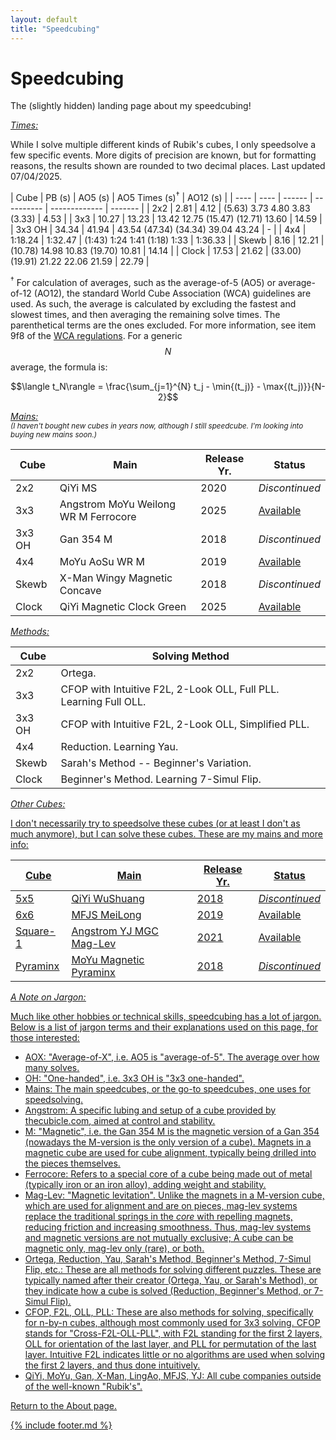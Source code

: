 ```yaml
---
layout: default
title: "Speedcubing"
---
```


<script src="https://unpkg.com/vanilla-back-to-top@7.2.1/dist/vanilla-back-to-top.min.js"></script>
<script>addBackToTop({
  diameter: 56,
  backgroundColor: 'rgb(106, 159, 181)',
  textColor: '#fff'
})</script>

<script
  src="https://cdn.mathjax.org/mathjax/latest/MathJax.js?config=TeX-AMS-MML_HTMLorMML"
  type="text/javascript">
</script>


<h1 class="page-title">Speedcubing</h1>

The (slightly hidden) landing page about my speedcubing! 

<u><i>Times:</i></u>

While I solve multiple different kinds of Rubik's cubes, I only speedsolve a few specific events. More digits of precision are known, but for formatting reasons, the results shown are rounded to two decimal places. Last updated 07/04/2025.

| Cube | PB (s) | AO5 (s) | AO5 Times (s)<sup>&dagger;</sup> | AO12 (s) |
| ---- | ---- | ------ | ---------- | ------------- | ------- |
| 2x2 | 2.81 | 4.12 | (5.63) 3.73 4.80 3.83 (3.33) | 4.53 |
| 3x3 | 10.27 | 13.23 | 13.42 12.75 (15.47) (12.71) 13.60 | 14.59 |
| 3x3 OH | 34.34 | 41.94 | 43.54 (47.34) (34.34) 39.04 43.24 | - |
| 4x4 | 1:18.24 | 1:32.47 | (1:43) 1:24 1:41 (1:18) 1:33 | 1:36.33 |
| Skewb |  8.16 | 12.21 | (10.78) 14.98 10.83 (19.70) 10.81 | 14.14 |
| Clock | 17.53 | 21.62 | (33.00) (19.91) 21.22 22.06 21.59 | 22.79 | 

<sup>&dagger;</sup> For calculation of averages, such as the average-of-5 (AO5) or average-of-12 (AO12), the standard World Cube Association (WCA) guidelines are used. As such, the average is calculated by excluding the fastest and slowest times, and then averaging the remaining solve times. The parenthetical terms are the ones excluded. For more information, see item 9f8 of the [WCA regulations](https://www.worldcubeassociation.org/regulations/). For a generic $$N$$ average, the formula is:

$$\langle t_N\rangle = \frac{\sum_{j=1}^{N} t_j - \min{(t_j)} - \max{(t_j)}}{N-2}$$

<u><i>Mains:</i></u> <br />
<sub><i>(I haven't bought new cubes in years now, although I still speedcube. I'm looking into buying new mains soon.)</i></sub>

| Cube | Main | Release Yr. | Status |
| ---- | ---- | ----------- | ------ |
| 2x2 | QiYi MS | 2020 | *Discontinued* |
| 3x3 | Angstrom MoYu Weilong WR M Ferrocore | 2025 | [Available](https://www.thecubicle.com/products/angstrom-weilong-ferrocore-3x3-special-edition-wrm-v10?_pos=1&_psq=angstrom+ferroco&_ss=e&_v=1.0) |
| 3x3 OH | Gan 354 M | 2018 | *Discontinued* |
| 4x4 | MoYu AoSu WR M | 2019 | [Available](https://www.thecubicle.com/products/moyu-aosu-4x4-wr-m?_pos=1&_sid=fa04cac04&_ss=r) |
| Skewb | X-Man Wingy Magnetic Concave | 2018 | *Discontinued* |
| Clock | QiYi Magnetic Clock Green | 2025 | [Available](https://www.thecubicle.com/products/qiyi-magnetic-clock-green-limited-edition?_pos=5&_psq=cloc&_ss=e&_v=1.0) |

<u><i>Methods:</i></u>

| Cube | Solving Method |
| ---- | -------------- |
| 2x2 | Ortega. |
| 3x3 | CFOP with Intuitive F2L, 2-Look OLL, Full PLL. Learning Full OLL. |
| 3x3 OH | CFOP with Intuitive F2L, 2-Look OLL, Simplified PLL. |
| 4x4 | Reduction. Learning Yau. |
| Skewb | Sarah's Method -- Beginner's Variation. |
| Clock | Beginner's Method. Learning 7-Simul Flip. |

<u><i>Other Cubes:</i><u>

I don't necessarily try to speedsolve these cubes (or at least I don't as much anymore), but I can solve these cubes. These are my mains and more info:

| Cube | Main | Release Yr. | Status |
| ---- | ---- | ----------- | ------ |
| 5x5 | QiYi WuShuang | 2018 | *Discontinued* |
| 6x6 | MFJS MeiLong | 2019 | [Available](https://www.thecubicle.com/collections/6x6-speed-cubes/products/mfjs-meilong-6x6) |
| Square-1 | Angstrom YJ MGC Mag-Lev | 2021 | [Available](https://www.thecubicle.com/products/angstrom-mgc-square-1-fully-magnetic?_pos=1&_sid=eaa2c860a&_ss=r) |
| Pyraminx | MoYu Magnetic Pyraminx | 2018 | *Discontinued* |

<u><i>A Note on Jargon:</i></u>

Much like other hobbies or technical skills, speedcubing has a lot of jargon. Below is a list of jargon terms and their explanations used on this page, for those interested:
* AOX: "Average-of-X", i.e. AO5 is "average-of-5". The average over how many solves.
* OH: "One-handed", i.e. 3x3 OH is "3x3 one-handed".
* Mains: The main speedcubes, or the go-to speedcubes, one uses for speedsolving.
* Angstrom: A specific lubing and setup of a cube provided by [thecubicle.com](https://thecubicle.com), aimed at control and stability.
* M: "Magnetic", i.e. the Gan 354 M is the magnetic version of a Gan 354 (nowadays the M-version is the only version of a cube). Magnets in a magnetic cube are used for cube alignment, typically being drilled into the pieces themselves. 
* Ferrocore: Refers to a special core of a cube being made out of metal (typically iron or an iron alloy), adding weight and stability.
* Mag-Lev: "Magnetic levitation". Unlike the magnets in a M-version cube, which are used for alignment and are on pieces, mag-lev systems replace the traditional springs in the *core* with repelling magnets, reducing friction and increasing smoothness. Thus, mag-lev systems and magnetic versions are not mutually exclusive; A cube can be magnetic only, mag-lev only (rare), or both.
* Ortega, Reduction, Yau, Sarah's Method, Beginner's Method, 7-Simul Flip, etc.: These are all methods for solving different puzzles. These are typically named after their creator (Ortega, Yau, or Sarah's Method), or they indicate how a cube is solved (Reduction, Beginner's Method, or 7-Simul Flip).
* CFOP, F2L, OLL, PLL: These are also methods for solving, specifically for n-by-n cubes, although most commonly used for 3x3 solving. CFOP stands for "Cross-F2L-OLL-PLL", with F2L standing for the first 2 layers, OLL for orientation of the last layer, and PLL for permutation of the last layer. Intuitive F2L indicates little or no algorithms are used when solving the first 2 layers, and thus done intuitively. 
* QiYi, MoYu, Gan, X-Man, LingAo, MFJS, YJ: All cube companies outside of the well-known "Rubik's". 

Return to the <a href="/about/index.html">About page</a>.

{% include footer.md %}